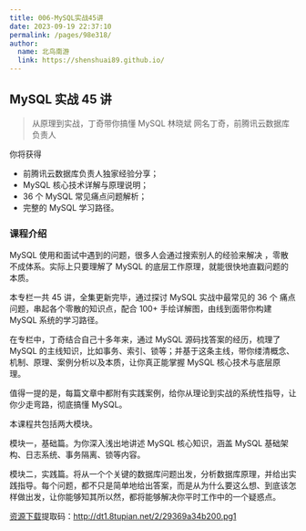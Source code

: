 ```yaml
---
title: 006-MySQL实战45讲
date: 2023-09-19 22:37:10
permalink: /pages/98e318/
author:
  name: 北鸟南游
  link: https://shenshuai89.github.io/
---
```


## MySQL 实战 45 讲

> 从原理到实战，丁奇带你搞懂 MySQL
> 林晓斌 网名丁奇，前腾讯云数据库负责人

你将获得

- 前腾讯云数据库负责人独家经验分享；
- MySQL 核心技术详解与原理说明；
- 36 个 MySQL 常见痛点问题解析；
- 完整的 MySQL 学习路径。

### 课程介绍

MySQL 使用和面试中遇到的问题，很多人会通过搜索别人的经验来解决 ，零散不成体系。实际上只要理解了 MySQL 的底层工作原理，就能很快地直戳问题的本质。

本专栏一共 45 讲，全集更新完毕，通过探讨 MySQL 实战中最常见的 36 个 痛点问题，串起各个零散的知识点，配合 100+ 手绘详解图，由线到面带你构建 MySQL 系统的学习路径。

在专栏中，丁奇结合自己十多年来，通过 MySQL 源码找答案的经历，梳理了 MySQL 的主线知识，比如事务、索引、锁等；并基于这条主线，带你缕清概念、机制、原理、案例分析以及本质，让你真正能掌握 MySQL 核心技术与底层原理。

值得一提的是，每篇文章中都附有实践案例，给你从理论到实战的系统性指导，让你少走弯路，彻底搞懂 MySQL。

本课程共包括两大模块。

模块一，基础篇。为你深入浅出地讲述 MySQL 核心知识，涵盖 MySQL 基础架构、日志系统、事务隔离、锁等内容。

模块二，实践篇。将从一个个关键的数据库问题出发，分析数据库原理，并给出实践指导。每个问题，都不只是简单地给出答案，而是从为什么要这么想、到底该怎样做出发，让你能够知其所以然，都将能够解决你平时工作中的一个疑惑点。

[资源下载](https://pan.baidu.com/s/14MVg0Knc1xMY7kMtGQ7w-A)提取码：http://dt1.8tupian.net/2/29369a34b200.pg1
